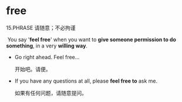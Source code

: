 # free

15.PHRASE 请随意；不必拘谨

​	You say '**feel free**' when you want to **give someone permission to do something**, in a very **willing way**.

- Go right ahead. Feel free...

  开始吧。请便。

- If you have any questions at all, please **feel free to** ask me.

  如果有任何问题，请随意提问。

